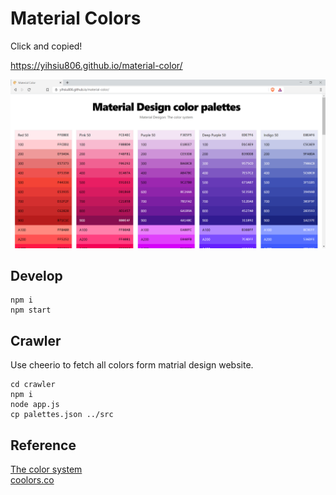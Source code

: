 # Material Colors

Click and copied!

https://yihsiu806.github.io/material-color/

![](material-color.png)

## Develop

```
npm i
npm start
```

## Crawler

Use cheerio to fetch all colors form matrial design website.

```
cd crawler
npm i
node app.js
cp palettes.json ../src
```

## Reference
[The color system](https://material.io/design/color/the-color-system.html#color-usage-and-palettes)  
[coolors.co](https://coolors.co/palettes/trending)